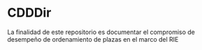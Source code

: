 # CDDDir
La finalidad de este repositorio es documentar el compromiso de desempeño de ordenamiento de plazas en el marco del RIE
